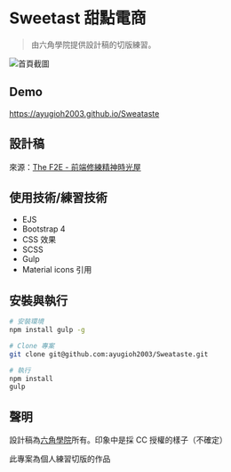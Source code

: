 # Sweetast 甜點電商

> 由六角學院提供設計稿的切版練習。

![首頁截圖](https://i.imgur.com/j988j4s.png)

## Demo

https://ayugioh2003.github.io/Sweataste

## 設計稿
來源：[The F2E - 前端修練精神時光屋](https://www.facebook.com/groups/173311386703334/permalink/247893602578445/)

## 使用技術/練習技術

* EJS
* Bootstrap 4
* CSS 效果
* SCSS
* Gulp
* Material icons 引用

## 安裝與執行

```bash
# 安裝環境
npm install gulp -g

# Clone 專案
git clone git@github.com:ayugioh2003/Sweataste.git

# 執行
npm install
gulp
```

## 聲明

設計稿為[六角學院](https://www.facebook.com/groups/173311386703334/permalink/247893602578445/)所有。印象中是採 CC 授權的樣子（不確定）

此專案為個人練習切版的作品